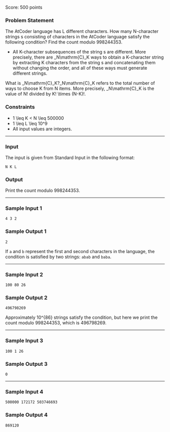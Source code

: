 Score: 500 points

### Problem Statement

The AtCoder language has L different characters.
How many N-character strings s consisting of characters in the AtCoder language satisfy the following condition?
Find the count modulo 998244353.

* All K-character subsequences of the string s are different. More precisely, there are \_N\mathrm{C}\_K ways to obtain a K-character string by extracting K characters from the string s and concatenating them without changing the order, and all of these ways must generate different strings.

What is \_N\mathrm{C}\_K?\_N\mathrm{C}\_K refers to the total number of ways to choose K from N items. More precisely, \_N\mathrm{C}\_K is the value of N! divided by K! \times (N-K)!.

### Constraints

* 1 \leq K < N \leq 500000
* 1 \leq L \leq 10^9
* All input values are integers.

---

### Input

The input is given from Standard Input in the following format:

```
N K L
```

### Output

Print the count modulo 998244353.

---

### Sample Input 1

```
4 3 2
```

### Sample Output 1

```
2
```

If `a` and `b` represent the first and second characters in the language, the condition is satisfied by two strings: `abab` and `baba`.

---

### Sample Input 2

```
100 80 26
```

### Sample Output 2

```
496798269
```

Approximately 10^{86} strings satisfy the condition, but here we print the count modulo 998244353, which is 496798269.

---

### Sample Input 3

```
100 1 26
```

### Sample Output 3

```
0
```

---

### Sample Input 4

```
500000 172172 503746693
```

### Sample Output 4

```
869120
```